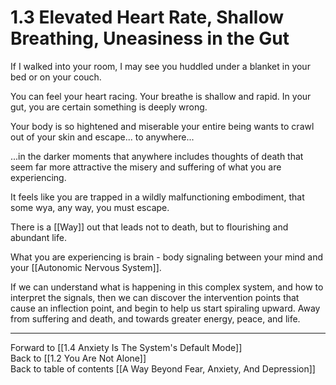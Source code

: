 # 1.3 Elevated Heart Rate, Shallow Breathing, Uneasiness in the Gut

If I walked into your room, I may see you huddled under a blanket in your bed or on your couch. 

You can feel your heart racing. Your breathe is shallow and rapid. In your gut, you are certain something is deeply wrong.    

Your body is so hightened and miserable your entire being wants to crawl out of your skin and escape... to anywhere...

...in the darker moments that anywhere includes thoughts of death that seem far more attractive the misery and suffering of what you are experiencing. 

It feels like you are trapped in a wildly malfunctioning embodiment, that some wya, any way, you must escape. 

There is a [[Way]] out that leads not to death, but to flourishing and abundant life. 

What you are experiencing is brain - body signaling between your mind and your [[Autonomic Nervous System]].  

If we can understand what is happening in this complex system, and how to interpret the signals, then we can discover the intervention points that cause an inflection point, and begin to help us start spiraling upward. Away from suffering and death, and towards greater energy, peace, and life. 

___

Forward to [[1.4 Anxiety Is The System's Default Mode]]    
Back to [[1.2 You Are Not Alone]]    
Back to table of contents [[A Way Beyond Fear, Anxiety, And Depression]]    

